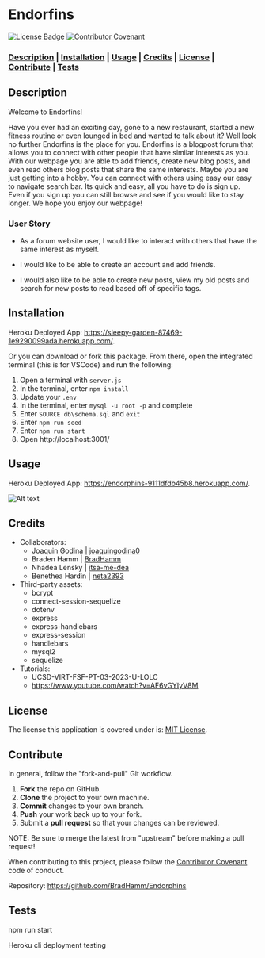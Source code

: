 # Endorfins

[![License Badge](https://img.shields.io/badge/license-MIT%20License-green?style=for-the-badge&logo=appveyor)](https://mit-license.org/)
[![Contributor Covenant](https://img.shields.io/badge/Contributor%20Covenant-2.1-4baaaa.svg?style=for-the-badge&logo=appveyor)](https://www.contributor-covenant.org/version/2/1/code_of_conduct/)

### **[Description](#description) | [Installation](#installation) | [Usage](#usage) | [Credits](#credits) | [License](#license) | [Contribute](#contribute) | [Tests](#tests)**

## Description

Welcome to Endorfins!

Have you ever had an exciting day, gone to a new restaurant, started a new fitness routine or even lounged in bed and wanted to talk about it? Well look no further Endorfins is the place for you. Endorfins is a blogpost forum that allows you to connect with other people that have similar interests as you. With our webpage you are able to add friends, create new blog posts, and even read others blog posts that share the same interests. Maybe you are just getting into a hobby. You can connect with others using easy our easy to navigate search bar. Its quick and easy, all you have to do is sign up. Even if you sign up you can still browse and see if you would like to stay longer. We hope you enjoy our webpage!

### User Story
* As a forum website user, I would like to interact with others that have the same interest as myself. 

* I would like to be able to create an account and add friends.

* I would also like to be able to create new posts, view my old posts and search for new posts to read based off of specific tags.

## Installation

Heroku Deployed App: https://sleepy-garden-87469-1e9290099ada.herokuapp.com/.

Or you can download or fork this package. From there, open the integrated terminal (this is for VSCode) and run the following: 
1. Open a terminal with `server.js`
2. In the terminal, enter `npm install`
3. Update your `.env`
4. In the terminal, enter `mysql -u root -p` and complete
5. Enter `SOURCE db\schema.sql` and `exit`
6. Enter `npm run seed`
7. Enter `npm run start`
8. Open http://localhost:3001/

## Usage
Heroku Deployed App: https://endorphins-9111dfdb45b8.herokuapp.com/.

![Alt text](/public/images/screen-capture-endorfins.gif)


## Credits
- Collaborators: 
  - Joaquin Godina | [joaquingodina0](https://github.com/joaquingodina0)
  - Braden Hamm | [BradHamm](https://github.com/BradHamm)
  - Nhadea Lensky | [itsa-me-dea](https://github.com/itsa-me-dea)
  - Benethea Hardin | [neta2393](https://github.com/neta2393)
- Third-party assets:
    - bcrypt
    - connect-session-sequelize
    - dotenv
    - express
    - express-handlebars
    - express-session
    - handlebars
    - mysql2
    - sequelize
- Tutorials: 
  - UCSD-VIRT-FSF-PT-03-2023-U-LOLC
  - https://www.youtube.com/watch?v=AF6vGYIyV8M

## License

 The license this application is covered under is: [MIT License](https://mit-license.org/).

## Contribute

In general, follow the "fork-and-pull" Git workflow.

  1. **Fork** the repo on GitHub.
  2. **Clone** the project to your own machine.
  3. **Commit** changes to your own branch.
  4. **Push** your work back up to your fork.
  5. Submit a **pull request** so that your changes can be reviewed.
    
  NOTE: Be sure to merge the latest from "upstream" before making a pull request!
  
  When contributing to this project, please follow the [Contributor Covenant](https://www.contributor-covenant.org/version/2/1/code_of_conduct/) code of conduct.

Repository: https://github.com/BradHamm/Endorphins

## Tests
 npm run start

 Heroku cli deployment testing 







